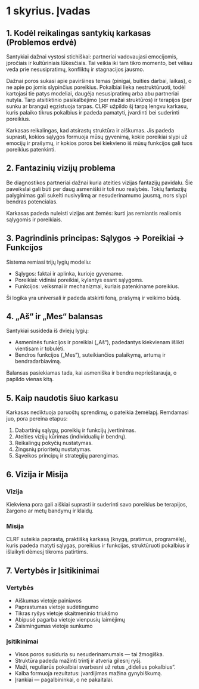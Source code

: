 # 1 skyrius. Įvadas

## 1. Kodėl reikalingas santykių karkasas (Problemos erdvė)

Santykiai dažnai vystosi stichiškai: partneriai vadovaujasi emocijomis, įpročiais ir kultūriniais lūkesčiais. Tai veikia iki tam tikro momento, bet vėliau veda prie nesusipratimų, konfliktų ir stagnacijos jausmo.

Dažnai poros sukasi apie paviršines temas (pinigai, buities darbai, laikas), o ne apie po jomis slypinčius poreikius. Pokalbiai lieka nestruktūruoti, todėl kartojasi tie patys modeliai, daugėja nesusipratimų arba abu partneriai nutyla. Tarp atsitiktinio pasikalbėjimo (per mažai struktūros) ir terapijos (per sunku ar brangu) egzistuoja tarpas. CLRF užpildo šį tarpą lengvu karkasu, kuris palaiko tikrus pokalbius ir padeda pamatyti, įvardinti bei suderinti poreikius.

Karkasas reikalingas, kad atsirastų struktūra ir aiškumas. Jis padeda suprasti, kokios sąlygos formuoja mūsų gyvenimą, kokie poreikiai slypi už emocijų ir prašymų, ir kokios poros bei kiekvieno iš mūsų funkcijos gali tuos poreikius patenkinti.

## 2. Fantazinių vizijų problema

Be diagnostikos partneriai dažnai kuria ateities vizijas fantazijų pavidalu. Šie paveikslai gali būti per daug asmeniški ir toli nuo realybės. Tokių fantazijų palyginimas gali sukelti nusivylimą ar nesuderinamumo jausmą, nors slypi bendras potencialas.

Karkasas padeda nuleisti vizijas ant žemės: kurti jas remiantis realiomis sąlygomis ir poreikiais.

## 3. Pagrindinis principas: Sąlygos → Poreikiai → Funkcijos

Sistema remiasi trijų lygių modeliu:

- Sąlygos: faktai ir aplinka, kurioje gyvename.
- Poreikiai: vidiniai poreikiai, kylantys esant sąlygoms.
- Funkcijos: veiksmai ir mechanizmai, kuriais patenkiname poreikius.

Ši logika yra universali ir padeda atskirti foną, prašymą ir veikimo būdą.

## 4. „Aš“ ir „Mes“ balansas

Santykiai susideda iš dviejų lygių:

- Asmeninės funkcijos ir poreikiai („Aš“), padedantys kiekvienam išlikti vientisam ir tobulėti.
- Bendros funkcijos („Mes“), suteikiančios palaikymą, artumą ir bendradarbiavimą.

Balansas pasiekiamas tada, kai asmeniška ir bendra neprieštarauja, o papildo vienas kitą.

## 5. Kaip naudotis šiuo karkasu

Karkasas nediktuoja paruoštų sprendimų, o pateikia žemėlapį. Remdamasi juo, pora pereina etapus:

1. Dabartinių sąlygų, poreikių ir funkcijų įvertinimas.
2. Ateities vizijų kūrimas (individualių ir bendrų).
3. Reikalingų pokyčių nustatymas.
4. Žingsnių prioritetų nustatymas.
5. Sąveikos principų ir strategijų parengimas.

## 6. Vizija ir Misija

### Vizija

Kiekviena pora gali aiškiai suprasti ir suderinti savo poreikius be terapijos, žargono ar metų bandymų ir klaidų.

### Misija

CLRF suteikia paprastą, praktišką karkasą (knygą, pratimus, programėlę), kuris padeda matyti sąlygas, poreikius ir funkcijas, struktūruoti pokalbius ir išlaikyti dėmesį tikroms patirtims.

## 7. Vertybės ir Įsitikinimai

### Vertybės

- Aiškumas vietoje painiavos
- Paprastumas vietoje sudėtingumo
- Tikras ryšys vietoje skaitmeninio triukšmo
- Abipusė pagarba vietoje vienpusių laimėjimų
- Žaismingumas vietoje sunkumo

### Įsitikinimai

- Visos poros susiduria su nesuderinamumais — tai žmogiška.
- Struktūra padeda mažinti trintį ir atveria gilesnį ryšį.
- Maži, reguliarūs pokalbiai svarbesni už retus „didelius pokalbius“.
- Kalba formuoja rezultatus: įvardijimas mažina gynybiškumą.
- Įrankiai — pagalbininkai, o ne pakaitalai.